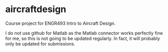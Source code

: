 # aircraftdesign
Course project for ENGR493 Intro to Aircraft Design.

I do not use github for Matlab as the Matlab connector works perfectly fine for me, so this is not going to be updated regularly. In fact, it will probably only be updated for submissions.
